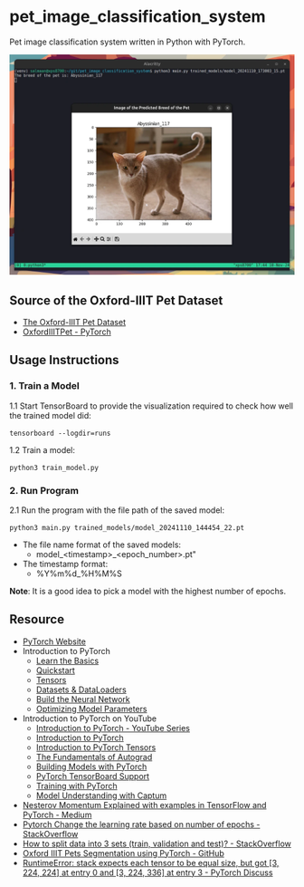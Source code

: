# pet_image_classification_system
Pet image classification system written in Python with PyTorch.

![Pet Image Classification System](./screenshots/pet_image_classification_system.webp)

## Source of the Oxford-IIIT Pet Dataset
- [The Oxford-IIIT Pet Dataset](https://www.robots.ox.ac.uk/~vgg/data/pets/)
- [OxfordIIITPet - PyTorch](https://pytorch.org/vision/stable/generated/torchvision.datasets.OxfordIIITPet.html#torchvision.datasets.OxfordIIITPet)

## Usage Instructions

### 1. Train a Model
1.1 Start TensorBoard to provide the visualization required
to check how well the trained model did:
```
tensorboard --logdir=runs
```

1.2 Train a model:
```
python3 train_model.py
```

### 2. Run Program
2.1 Run the program with the file path of the saved model:
```
python3 main.py trained_models/model_20241110_144454_22.pt
```

- The file name format of the saved models:
  - model_\<timestamp\>_\<epoch_number\>.pt"
- The timestamp format:
  - %Y%m%d_%H%M%S

**Note**: It is a good idea to pick a model with the highest number of epochs.

## Resource
- [PyTorch Website](https://pytorch.org)
- Introduction to PyTorch
  - [Learn the Basics](https://pytorch.org/tutorials/beginner/basics/intro.html)
  - [Quickstart](https://pytorch.org/tutorials/beginner/basics/quickstart_tutorial.html)
  - [Tensors](https://pytorch.org/tutorials/beginner/basics/tensorqs_tutorial.html)
  - [Datasets & DataLoaders](https://pytorch.org/tutorials/beginner/basics/data_tutorial.html)
  - [Build the Neural Network](https://pytorch.org/tutorials/beginner/basics/buildmodel_tutorial.html)
  - [Optimizing Model Parameters](https://pytorch.org/tutorials/beginner/basics/optimization_tutorial.html)
- Introduction to PyTorch on YouTube
  - [Introduction to PyTorch - YouTube Series](https://pytorch.org/tutorials/beginner/introyt.html)
  - [Introduction to PyTorch](https://pytorch.org/tutorials/beginner/introyt/introyt1_tutorial.html)
  - [Introduction to PyTorch Tensors](https://pytorch.org/tutorials/beginner/introyt/tensors_deeper_tutorial.html)
  - [The Fundamentals of Autograd](https://pytorch.org/tutorials/beginner/introyt/autogradyt_tutorial.html)
  - [Building Models with PyTorch](https://pytorch.org/tutorials/beginner/introyt/modelsyt_tutorial.html)
  - [PyTorch TensorBoard Support](https://pytorch.org/tutorials/beginner/introyt/tensorboardyt_tutorial.html)
  - [Training with PyTorch](https://pytorch.org/tutorials/beginner/introyt/trainingyt.html)
  - [Model Understanding with Captum](https://pytorch.org/tutorials/beginner/introyt/captumyt.html)
- [Nesterov Momentum Explained with examples in TensorFlow and PyTorch - Medium](https://medium.com/@giorgio.martinez1926/nesterov-momentum-explained-with-examples-in-tensorflow-and-pytorch-4673dbf21998)
- [Pytorch Change the learning rate based on number of epochs - StackOverflow](https://stackoverflow.com/questions/60050586/pytorch-change-the-learning-rate-based-on-number-of-epochs)
- [How to split data into 3 sets (train, validation and test)? - StackOverflow](https://stackoverflow.com/questions/38250710/how-to-split-data-into-3-sets-train-validation-and-test)
- [Oxford IIIT Pets Segmentation using PyTorch - GitHub](https://github.com/dhruvbird/ml-notebooks/blob/main/pets_segmentation/oxford-iiit-pets-segmentation-using-pytorch-segnet-and-depth-wise-separable-convs.ipynb)
- [RuntimeError: stack expects each tensor to be equal size, but got [3, 224, 224] at entry 0 and [3, 224, 336] at entry 3 - PyTorch Discuss](https://discuss.pytorch.org/t/runtimeerror-stack-expects-each-tensor-to-be-equal-size-but-got-3-224-224-at-entry-0-and-3-224-336-at-entry-3/87211/25)
